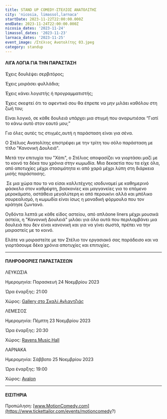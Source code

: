 ```yaml
---
title: STAND UP COMEDY-ΣΤΕΛΙΟΣ ΑΝΑΤΟΛΙΤΗΣ
city: 'nicosia, limassol,larnaca'
startDate: 2023-11-22T22:00:00.000Z
endDate: 2023-11-24T22:00:00.000Z
nicosia_dates: '2023-11-24'
limassol_dates: '2023-11-23'
larnaca_dates: '2023-11-25'
event_image: /Στέλιος Ανατολίτης 03.jpeg
category: standup
---
```


#### ΛΙΓΑ ΛΟΓΙΑ ΓΙΑ ΤΗΝ ΠΑΡΑΣΤΑΣΗ

Έχεις δουλέψει σερβιτόρος;

Έχεις μοιράσει φυλλάδια;

Έχεις κάνει λογιστής ή προγραμματιστής;

Έχεις σκεφτεί ότι το αφεντικό σου θα έπρεπε
να μην μιλάει καθόλου στη ζωή του;

Είναι λογικό, σε κάθε δουλειά υπάρχει μια στιγμή που αναρωτιέσαι “Γιατί το κάνω αυτό
στον εαυτό μου;”

Για όλες αυτές τις στιγμές,αυτή η παράσταση είναι για σένα.

Ο Στέλιος Ανατολίτης επιστρέφει με την τρίτη του σόλο παράσταση με τίτλο "Κανονική Δουλειά". 

Μετά την επιτυχία του "Χάπι", ο Στέλιος αποφασίζει να γιορτάσει μαζί με το κοινό τα δέκα του χρόνια στην κωμωδία. Μια δεκαετία που τα είχε όλα, από αποτυχίες μέχρι στασιμότητα κι από
χαρά μέχρι λύπη στη διάρκεια μισής παράστασης.

 Σε μια χώρα που το να είσαι καλλιτέχνης ισοδυναμεί με καθημερινό φάσκελο στον καθρέφτη, βασκανίες και μαγγανείες για το επόμενο μεροκάματο, αστάθεια μεγαλύτερη κι από περουκίνι αλλά και μπόλικο σουρεαλισμό, η κωμωδία είναι ίσως η μοναδική φόρμουλα που τον κράτησε ζωντανό.

Ογδόντα λεπτά με κάθε είδος αστείου, από απλάone liners μέχρι μουσικά αστεία, η "Κανονική Δουλειά" μιλάει για όλα αυτά που περιλαμβάνει μια δουλειά που δεν είναι κανονική και για να γίνει σωστά, πρέπει να την μοιραστείς με το κοινό.

Ελάτε να μοιραστείτε με τον Στέλιο τον εργασιακό σας παράδεισο και να γιορτάσουμε δέκα χρόνια αποτυχίες και επιτυχίες.

***

#### ΠΛΗΡΟΦΟΡΙΕΣ ΠΑΡΑΣΤΑΣΕΩΝ

ΛΕΥΚΩΣΙΑ

Ημερομηνία: Παρασκευή 24 Νοεμβρίου 2023 

Ώρα έναρξης: 21:00

Χώρος: [Gallery στο Σκαλί Αγλαντζιάς](https://www.google.com/maps/place/%CE%A3%CE%BA%CE%B1%CE%BB%CE%AF+%CE%91%CE%B3%CE%BB%CE%B1%CE%BD%CF%84%CE%B6%CE%B9%CE%AC,+Michael+Karaoli,+Aglantzia+2108,+Cyprus/@35.1530233,33.3962247,17z/data=!3m1!4b1!4m6!3m5!1s0x14de1780d2723227:0xa7c61340014f8c92!8m2!3d35.1529494!4d33.3988837!16s%2Fg%2F11b8tchwkx?entry=ttu)

ΛΕΜΕΣΟΣ

Ημερομηνία:  Πέμπτη 23 Νοεμβρίου 2023 

Ώρα έναρξης: 20:30

Χώρος: [Ravens Music Hall](https://www.google.com/maps/place/Ravens+Music+Hall/@34.6749096,33.0407646,17z/data=!3m1!4b1!4m6!3m5!1s0x14e733031361b6b7:0x4e9b0f40be781e08!8m2!3d34.6749096!4d33.0433395!16s%2Fg%2F11b5qw8dgn?entry=ttu)

ΛΑΡΝΑΚΑ

Ημερομηνία:  Σάββατο 25 Νοεμβρίου 2023 

Ώρα έναρξης: 19:00

Χώρος: [Avalon](https://www.google.com/maps/place/Avalon+Live/@34.912009,33.6342763,17z/data=!3m1!4b1!4m6!3m5!1s0x14e082a31f21b51b:0xd5e6b1049a2809b9!8m2!3d34.912009!4d33.6368512!16s%2Fg%2F11c514fj6z?entry=ttu)

***

#### ΕΙΣΙΤΗΡΙΑ

Προπώληση:  [www.MotionComedy.com](https://www.tickettailor.com/events/motioncomedy?)
